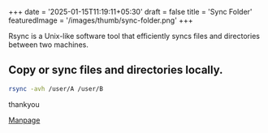 +++
date = '2025-01-15T11:19:11+05:30'
draft = false
title = 'Sync Folder'
featuredImage = '/images/thumb/sync-folder.png'
+++

Rsync is a Unix-like software tool that efficiently syncs files and directories between two machines.

## Copy or sync files and directories locally.

```bash
rsync -avh /user/A /user/B 

```

thankyou

[Manpage](https://download.samba.org/pub/rsync/rsync.html)

